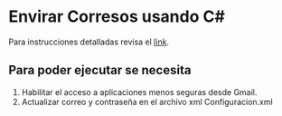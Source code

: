 # Envirar Corresos  usando C#

Para instrucciones detalladas revisa el [link](https://jahbenjah.github.io/.net/smtp/smptclient/dotnet/2018/07/22/enviar-un-correo-con-csharp-gmail.html).

## Para poder ejecutar se necesita

1. Habilitar el acceso a aplicaciones menos seguras desde Gmail.
2. Actualizar correo y contraseña en el archivo xml Configuracion.xml